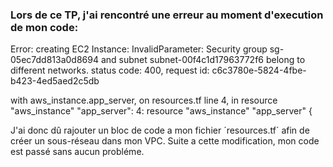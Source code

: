 ### Lors de ce TP, j'ai rencontré une erreur au moment d'execution de mon code:


 Error: creating EC2 Instance: InvalidParameter: Security group sg-05ec7dd813a0d8694 and subnet subnet-00f4c1d17963772f6 belong to different networks.
       status code: 400, request id: c6c3780e-5824-4fbe-b423-4ed5aed2c5db

   with aws_instance.app_server,
   on resources.tf line 4, in resource "aws_instance" "app_server":
   4: resource "aws_instance" "app_server" {


J'ai donc dû rajouter un bloc de code a mon fichier ´resources.tf´ afin de créer un sous-réseau dans mon VPC. Suite a cette modification, mon code est passé sans aucun probléme.
